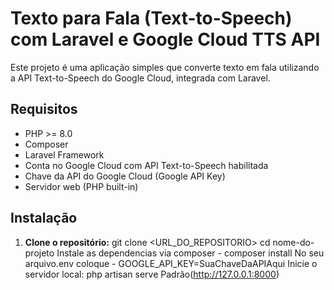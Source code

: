 # Texto para Fala (Text-to-Speech) com Laravel e Google Cloud TTS API

Este projeto é uma aplicação simples que converte texto em fala utilizando a API Text-to-Speech do Google Cloud, integrada com Laravel.

## Requisitos

- PHP >= 8.0
- Composer
- Laravel Framework
- Conta no Google Cloud com API Text-to-Speech habilitada
- Chave da API do Google Cloud (Google API Key)
- Servidor web (PHP built-in)

## Instalação

1. **Clone o repositório:**
git clone <URL_DO_REPOSITORIO>
cd nome-do-projeto
Instale as dependencias via composer - composer install
No seu arquivo.env coloque - GOOGLE_API_KEY=SuaChaveDaAPIAqui
Inicie o servidor local: php artisan serve Padrão(http://127.0.0.1:8000)

